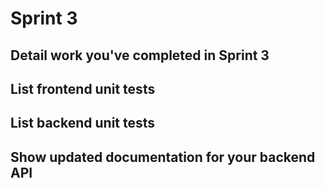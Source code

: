 # Sprint 3

## Detail work you've completed in Sprint 3
## List frontend unit tests
## List backend unit tests
## Show updated documentation for your backend API 
